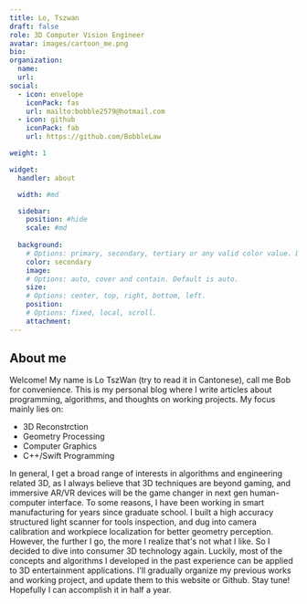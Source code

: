 ```yaml
---
title: Lo, Tszwan
draft: false
role: 3D Computer Vision Engineer
avatar: images/cartoon_me.png
bio:
organization:
  name:
  url:
social:
  - icon: envelope
    iconPack: fas
    url: mailto:bobble2579@hotmail.com
  - icon: github
    iconPack: fab
    url: https://github.com/BobbleLaw

weight: 1

widget:
  handler: about

  width: #md

  sidebar:
    position: #hide
    scale: #md
  
  background:
    # Options: primary, secondary, tertiary or any valid color value. Default is primary.
    color: secondary
    image:
    # Options: auto, cover and contain. Default is auto.
    size:
    # Options: center, top, right, bottom, left.
    position:
    # Options: fixed, local, scroll.
    attachment: 
---
```


## About me

Welcome! My name is Lo TszWan (try to read it in Cantonese), call me Bob for convenience. 
This is my personal blog where I write articles about programming, algorithms, and thoughts on working projects. 
My focus mainly lies on:

- 3D Reconstrction
- Geometry Processing
- Computer Graphics
- C++/Swift Programming

In general, I get a broad range of interests in algorithms and engineering related 3D, as I always believe that 3D techniques are beyond gaming, and immersive AR/VR devices will be the game changer in next gen human-computer interface. 
To some reasons, I have been working in smart manufacturing for years since graduate school. I built a high accuracy structured light scanner for tools inspection, and dug into camera calibration and workpiece localization for better geometry perception. However, the further I go, the more I realize that's not what I like. So I decided to dive into consumer 3D technology again. Luckily, most of the concepts and algorithms I developed in the past experience can be applied to 3D entertainment applications.
I'll gradually organize my previous works and working project, and update them to this website or Github. Stay tune! Hopefully I can accomplish it in half a year.